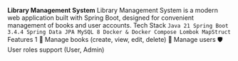 **Library Management System**
Library Management System is a modern web application built with Spring Boot, designed for convenient management of books and user accounts.
Tech Stack
`
    Java 21
    Spring Boot 3.4.4
    Spring Data JPA
    MySQL 8
    Docker & Docker Compose
    Lombok
    MapStruct
`
Features
1
    📖 Manage books (create, view, edit, delete)
    👥 Manage users
    🛡️ User roles support (User, Admin)
